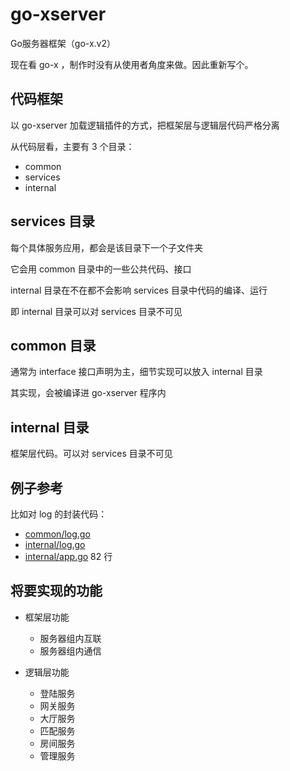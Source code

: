 # go-xserver
Go服务器框架（go-x.v2）

现在看 go-x ，制作时没有从使用者角度来做。因此重新写个。

## 代码框架

以 go-xserver 加载逻辑插件的方式，把框架层与逻辑层代码严格分离

从代码层看，主要有 3 个目录：

- common
- services
- internal

## services 目录

每个具体服务应用，都会是该目录下一个子文件夹

它会用 common 目录中的一些公共代码、接口

internal 目录在不在都不会影响 services 目录中代码的编译、运行

即 internal 目录可以对 services 目录不可见

## common 目录

通常为 interface 接口声明为主，细节实现可以放入 internal 目录

其实现，会被编译进 go-xserver 程序内

## internal 目录

框架层代码。可以对 services 目录不可见

## 例子参考

比如对 log 的封装代码：

- [common/log.go](common/log.go)
- [internal/log.go](internal/log.go)
- [internal/app.go](internal/app.go) 82 行

## 将要实现的功能

- 框架层功能
    - 服务器组内互联
    - 服务器组内通信
    
- 逻辑层功能
    - 登陆服务
    - 网关服务
    - 大厅服务
    - 匹配服务
    - 房间服务
    - 管理服务


